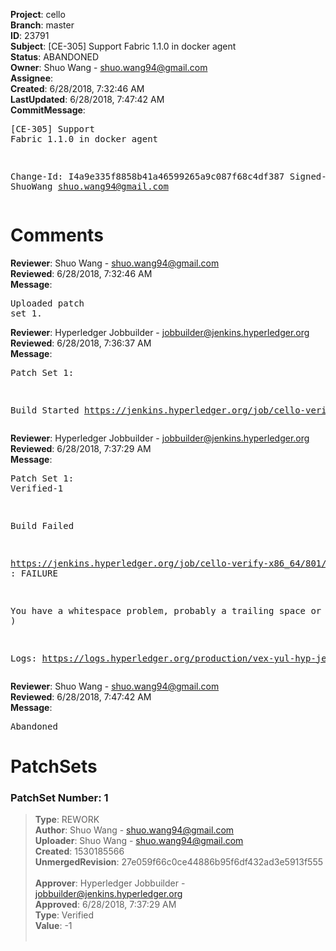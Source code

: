 <strong>Project</strong>: cello<br><strong>Branch</strong>: master<br><strong>ID</strong>: 23791<br><strong>Subject</strong>: [CE-305] Support Fabric 1.1.0 in docker agent<br><strong>Status</strong>: ABANDONED<br><strong>Owner</strong>: Shuo Wang - shuo.wang94@gmail.com<br><strong>Assignee</strong>:<br><strong>Created</strong>: 6/28/2018, 7:32:46 AM<br><strong>LastUpdated</strong>: 6/28/2018, 7:47:42 AM<br><strong>CommitMessage</strong>:<br><pre>[CE-305] Support Fabric 1.1.0 in docker agent

Change-Id: I4a9e335f8858b41a46599265a9c087f68c4df387
Signed-off-by: ShuoWang <shuo.wang94@gmail.com>
</pre><h1>Comments</h1><strong>Reviewer</strong>: Shuo Wang - shuo.wang94@gmail.com<br><strong>Reviewed</strong>: 6/28/2018, 7:32:46 AM<br><strong>Message</strong>: <pre>Uploaded patch set 1.</pre><strong>Reviewer</strong>: Hyperledger Jobbuilder - jobbuilder@jenkins.hyperledger.org<br><strong>Reviewed</strong>: 6/28/2018, 7:36:37 AM<br><strong>Message</strong>: <pre>Patch Set 1:

Build Started https://jenkins.hyperledger.org/job/cello-verify-x86_64/801/</pre><strong>Reviewer</strong>: Hyperledger Jobbuilder - jobbuilder@jenkins.hyperledger.org<br><strong>Reviewed</strong>: 6/28/2018, 7:37:29 AM<br><strong>Message</strong>: <pre>Patch Set 1: Verified-1

Build Failed 

https://jenkins.hyperledger.org/job/cello-verify-x86_64/801/ : FAILURE

You have a whitespace problem, probably a trailing space or two. ( https://jenkins.hyperledger.org/job/cello-verify-x86_64/801/ )

Logs: https://logs.hyperledger.org/production/vex-yul-hyp-jenkins-3/cello-verify-x86_64/801</pre><strong>Reviewer</strong>: Shuo Wang - shuo.wang94@gmail.com<br><strong>Reviewed</strong>: 6/28/2018, 7:47:42 AM<br><strong>Message</strong>: <pre>Abandoned</pre><h1>PatchSets</h1><h3>PatchSet Number: 1</h3><blockquote><strong>Type</strong>: REWORK<br><strong>Author</strong>: Shuo Wang - shuo.wang94@gmail.com<br><strong>Uploader</strong>: Shuo Wang - shuo.wang94@gmail.com<br><strong>Created</strong>: 1530185566<br><strong>UnmergedRevision</strong>: 27e059f66c0ce44886b95f6df432ad3e5913f555<br><br><strong>Approver</strong>: Hyperledger Jobbuilder - jobbuilder@jenkins.hyperledger.org<br><strong>Approved</strong>: 6/28/2018, 7:37:29 AM<br><strong>Type</strong>: Verified<br><strong>Value</strong>: -1<br><br></blockquote>